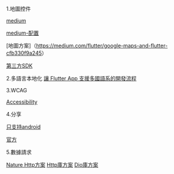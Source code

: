 1.地圖控件

[medium](https://medium.com/flutterpub/flutter-and-google-maps-2b4e332e24ec)

[medium-配置](https://flatteredwithflutter.com/google-maps-in-flutter/)

[地圖方案]（<https://medium.com/flutter/google-maps-and-flutter-cfb330f9a245>）

[第三方SDK]([https://github.com/AweiLoveAndroid/Flutter-learning/blob/master/readme/Flutter%E7%9A%84%E9%9C%80%E8%A6%81%E4%B8%8E%E5%8E%9F%E7%94%9F%E4%BA%A4%E4%BA%92%E7%9A%84%E4%B8%80%E4%BA%9B%E5%B8%B8%E7%94%A8%E5%BA%93.md#%E4%B8%89%E6%96%B9sdk%E6%9C%89%E5%85%B3%E7%9A%84](https://github.com/AweiLoveAndroid/Flutter-learning/blob/master/readme/Flutter的需要与原生交互的一些常用库.md#三方sdk有关的))

2.多語言本地化
[讓 Flutter App 支援多國語系的開發流程](https://medium.com/@zonble/%E8%AE%93-flutter-app-%E6%94%AF%E6%8F%B4%E5%A4%9A%E5%9C%8B%E8%AA%9E%E7%B3%BB%E7%9A%84%E9%96%8B%E7%99%BC%E6%B5%81%E7%A8%8B-ceb31532e2e1)

3.WCAG

[Accessibility](<https://material.io/design/usability/accessibility.html#>)

4.分享

[只支持android](<https://juejin.im/post/5c1205baf265da614933827d>)

[官方](<https://github.com/flutter/plugins/tree/master/packages/share>)

5.數據請求

[Nature Http方案](https://book.flutterchina.club/chapter10/http.html)
[Http庫方案](http://www.canhuah.com/Flutter%E7%BD%91%E7%BB%9C%E8%AF%B7%E6%B1%82%E4%B9%8B%E7%AE%80%E5%8D%95%E5%B0%81%E8%A3%85.html)
[Dio庫方案](https://book.flutterchina.club/chapter10/dio.html)

